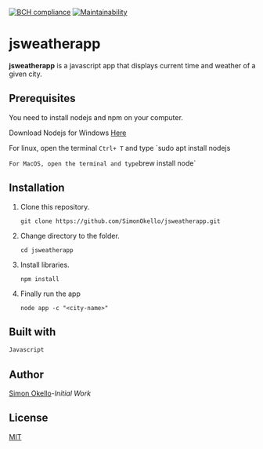 [![BCH compliance](https://bettercodehub.com/edge/badge/SimonOkello/jsweatherapp?branch=master)](https://bettercodehub.com/)
[![Maintainability](https://api.codeclimate.com/v1/badges/2d2df245b1b68b169f87/maintainability)](https://codeclimate.com/github/SimonOkello/jsweatherapp/maintainability)

# jsweatherapp

**jsweatherapp** is a javascript app that displays current time and weather of a given city.

## Prerequisites

You need to install nodejs and npm on your computer.

Download Nodejs for Windows [Here](https://nodejs.org/en/#home-downloadhead)

For linux, open the terminal `Ctrl+ T` and type `sudo apt install nodejs

`
For MacOS, open the terminal and type `brew install node`



## Installation

1. Clone this repository.

   `git clone https://github.com/SimonOkello/jsweatherapp.git`

2. Change directory to the folder.

   `cd jsweatherapp`

3. Install libraries.

   `npm install`

4. Finally run the app
   
   `node app -c "<city-name>"`


## Built with

```python
Javascript
```
## Author
[Simon Okello](https://github.com/SimonOkello)-*Initial Work*

## License
[MIT](https://choosealicense.com/licenses/mit/)